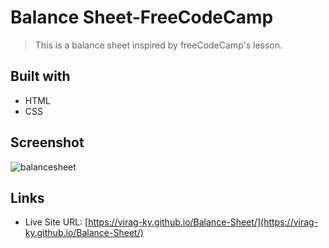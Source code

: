 # Balance Sheet-FreeCodeCamp

> This is a balance sheet inspired by freeCodeCamp's lesson.

## Built with
* HTML
* CSS

## Screenshot
![balancesheet](https://user-images.githubusercontent.com/79658534/153755449-ae1d0dac-8816-433a-a5c4-1828d1dfa3bc.png)

## Links
* Live Site URL: [https://virag-ky.github.io/Balance-Sheet/](https://virag-ky.github.io/Balance-Sheet/)
